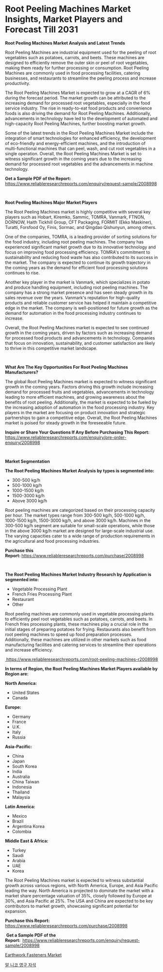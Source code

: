 <p><h1>Root Peeling Machines Market Insights, Market Players and Forecast Till 2031</h1></p><p><strong>Root Peeling Machines Market Analysis and Latest Trends</strong></p>
<p><p>Root Peeling Machines are industrial equipment used for the peeling of root vegetables such as potatoes, carrots, and beets. These machines are designed to efficiently remove the outer skin or peel of root vegetables, making them ready for further processing or consumption. Root Peeling Machines are commonly used in food processing facilities, catering businesses, and restaurants to streamline the peeling process and increase productivity.</p><p>The Root Peeling Machines Market is expected to grow at a CAGR of 6% during the forecast period. The market growth can be attributed to the increasing demand for processed root vegetables, especially in the food service industry. The rise in ready-to-eat food products and convenience foods is also driving the demand for Root Peeling Machines. Additionally, advancements in technology have led to the development of automated and high-capacity Root Peeling Machines, further boosting market growth.</p><p>Some of the latest trends in the Root Peeling Machines Market include the integration of smart technologies for enhanced efficiency, the development of eco-friendly and energy-efficient machines, and the introduction of multi-functional machines that can peel, wash, and cut root vegetables in a single operation. Overall, the Root Peeling Machines Market is set to witness significant growth in the coming years due to the increasing demand for processed root vegetables and the advancements in machine technology.</p></p>
<p><strong>Get a Sample PDF of the Report:&nbsp;</strong> <a href="https://www.reliableresearchreports.com/enquiry/request-sample/2008998">https://www.reliableresearchreports.com/enquiry/request-sample/2008998</a></p>
<p>&nbsp;</p>
<p><strong>Root Peeling Machines Major Market Players</strong></p>
<p><p>The Root Peeling Machines market is highly competitive with several key players such as Hobart, Kiremko, Sammic, TOMRA, Vanmark, FTNON, DORNOW, Haith Tickhill Group, CFT Packaging, FORMIT (Ekko Maskiner), Turatti, Forsfood Oy, Finis, Sormac, and Qingdao Qishunyun, among others.</p><p>One of the companies, TOMRA, is a leading provider of sorting solutions for the food industry, including root peeling machines. The company has experienced significant market growth due to its innovative technology and focus on improving food processing efficiency. TOMRA's commitment to sustainability and reducing food waste has also contributed to its success in the market. The company is expected to continue its growth trajectory in the coming years as the demand for efficient food processing solutions continues to rise.</p><p>Another key player in the market is Vanmark, which specializes in potato and produce handling equipment, including root peeling machines. The company has a strong market presence and has seen steady growth in its sales revenue over the years. Vanmark's reputation for high-quality products and reliable customer service has helped it maintain a competitive edge in the market. The company is well-positioned for future growth as the demand for automation in the food processing industry continues to increase.</p><p>Overall, the Root Peeling Machines market is expected to see continued growth in the coming years, driven by factors such as increasing demand for processed food products and advancements in technology. Companies that focus on innovation, sustainability, and customer satisfaction are likely to thrive in this competitive market landscape.</p></p>
<p>&nbsp;</p>
<p><strong>What Are The Key Opportunities For Root Peeling Machines Manufacturers?</strong></p>
<p><p>The global Root Peeling Machines market is expected to witness significant growth in the coming years. Factors driving this growth include increasing demand for processed fruits and vegetables, advancements in technology leading to more efficient machines, and growing awareness about the benefits of root peeling. Additionally, the market is expected to be fueled by the increasing adoption of automation in the food processing industry. Key players in the market are focusing on product innovation and strategic partnerships to gain a competitive edge. Overall, the Root Peeling Machines market is poised for steady growth in the foreseeable future.</p></p>
<p><strong>Inquire or Share Your Questions If Any Before Purchasing This Report:</strong> <a href="https://www.reliableresearchreports.com/enquiry/pre-order-enquiry/2008998">https://www.reliableresearchreports.com/enquiry/pre-order-enquiry/2008998</a></p>
<p>&nbsp;</p>
<p><strong>Market Segmentation</strong></p>
<p><strong>The Root Peeling Machines Market Analysis by types is segmented into:</strong></p>
<p><ul><li>300-500 kg/h</li><li>500-1000 kg/h</li><li>1000-1500 kg/h</li><li>1500-3000 kg/h</li><li>Above 3000 kg/h</li></ul></p>
<p><p>Root peeling machines are categorized based on their processing capacity per hour. The market types range from 300-500 kg/h, 500-1000 kg/h, 1000-1500 kg/h, 1500-3000 kg/h, and above 3000 kg/h. Machines in the 300-500 kg/h segment are suitable for small-scale operations, while those in the above 3000 kg/h market are designed for large-scale industrial use. The varying capacities cater to a wide range of production requirements in the agricultural and food processing industries.</p></p>
<p><strong>Purchase this Report:&nbsp;</strong><a href="https://www.reliableresearchreports.com/purchase/2008998">https://www.reliableresearchreports.com/purchase/2008998</a></p>
<p>&nbsp;</p>
<p><strong>The Root Peeling Machines Market Industry Research by Application is segmented into:</strong></p>
<p><ul><li>Vegetable Processing Plant</li><li>French Fries Processing Plant</li><li>Restaurant</li><li>Other</li></ul></p>
<p><p>Root peeling machines are commonly used in vegetable processing plants to efficiently peel root vegetables such as potatoes, carrots, and beets. In French fries processing plants, these machines play a crucial role in the initial stages of preparing potatoes for frying. Restaurants also benefit from root peeling machines to speed up food preparation processes. Additionally, these machines are utilized in other markets such as food manufacturing facilities and catering services to streamline their operations and increase efficiency.</p></p>
<p><a href="https://www.reliableresearchreports.com/root-peeling-machines-r2008998">&nbsp;https://www.reliableresearchreports.com/root-peeling-machines-r2008998</a></p>
<p><strong>In terms of Region, the Root Peeling Machines Market Players available by Region are:</strong></p>
<p>
    <p> <strong> North America: </strong>
        <ul>
            <li>United States</li>
            <li>Canada</li>
        </ul>
        </p> 
    <p> <strong> Europe: </strong>
        <ul>
            <li>Germany</li>
            <li>France</li>
            <li>U.K.</li>
            <li>Italy</li>
            <li>Russia</li>
        </ul>
        </p> 
    <p> <strong> Asia-Pacific: </strong>
        <ul>
            <li>China</li>
            <li>Japan</li>
            <li>South Korea</li>
            <li>India</li>
            <li>Australia</li>
            <li>China Taiwan</li>
            <li>Indonesia</li>
            <li>Thailand</li>
            <li>Malaysia</li>
        </ul>
        </p> 
    <p> <strong> Latin America: </strong>
        <ul>
            <li>Mexico</li>
            <li>Brazil</li>
            <li>Argentina Korea</li>
            <li>Colombia</li>
        </ul>
        </p> 
    <p> <strong> Middle East & Africa: </strong>
        <ul>
            <li>Turkey</li>
            <li>Saudi</li>
            <li>Arabia</li>
            <li>UAE</li>
            <li>Korea</li>
        </ul>
    </p>
    </p>
<p><p>The Root Peeling Machines market is expected to witness substantial growth across various regions, with North America, Europe, and Asia Pacific leading the way. North America is projected to dominate the market with a market share percentage valuation of 35%, closely followed by Europe at 30%, and Asia Pacific at 25%. The USA and China are expected to be key contributors to market growth, showcasing significant potential for expansion.</p></p>
<p><strong>Purchase this Report: </strong><a href="https://www.reliableresearchreports.com/purchase/2008998">https://www.reliableresearchreports.com/purchase/2008998</a></p>
<p>&nbsp;<strong>Get a Sample PDF of the Report:&nbsp;&nbsp;</strong><a href="https://www.reliableresearchreports.com/enquiry/request-sample/2008998">https://www.reliableresearchreports.com/enquiry/request-sample/2008998</a></p>
<p><strong></strong></p>
<p><p><a href="https://fearless-okapi-6c8.notion.site/Earthwork-Fasteners-Market-Size-Reveals-the-Best-Marketing-Channels-In-Global-Industry-29b61ee2d88345028af97b437e42c61c">Earthwork Fasteners Market</a></p><p><a href="https://medium.com/@diannaflatley/%EC%95%8C%EB%8B%88%EC%BD%94-%EC%98%81%EA%B5%AC-%EC%9E%90%EC%84%9D-%EC%8B%9C%EC%9E%A5-%EB%A9%94%ED%8A%B8%EB%A6%AD%EC%8A%A4%EC%9D%98-%ED%95%B4%EC%84%9D-%EC%8B%9C%EC%9E%A5-%EC%A0%90%EC%9C%A0%EC%9C%A8-%ED%8A%B8%EB%A0%8C%EB%93%9C-%EB%B0%8F-%EC%84%B1%EC%9E%A5-%EC%96%91%EC%83%81-ccf1757513e4">알 니코 영구 자석</a></p></p>